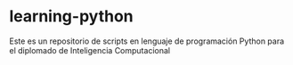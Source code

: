 # learning-python
Este es un repositorio de scripts en lenguaje de programación Python para el diplomado de Inteligencia Computacional
